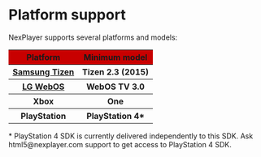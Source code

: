 <a id="platforms-top"> </a>

# Platform support

NexPlayer supports several platforms and models:

<table class="table table-sm">
  <tbody>
    <tr>
      <th class="titles" bgcolor="#C80000" scope="row">Platform </th>   
      <th class="titles" bgcolor="#C80000" scope="row">Minimum model</th>             
    </tr>
    <tr>
      <th  scope="row"><a href="https://developer.samsung.com/smarttv/develop/specifications/tv-model-groups.html">Samsung Tizen</a></th>      
      <th  scope="row"><span> Tizen 2.3 (2015)</span> </th>       
    </tr>
    <tr>
       <th  scope="row"> <a href="https://webostv.developer.lge.com/discover/specifications/supported-media-formats/">LG WebOS</a></th>      
      <th  scope="row">WebOS TV 3.0</th>         
    </tr>
    <tr>
      <th  scope="row">Xbox</th>      
      <th  scope="row"><span>One</span></th>   
    </tr>
    <tr>
      <th  scope="row">PlayStation</th>      
      <th  scope="row"><span>PlayStation 4*</span></th>   
    </tr>
  </tbody>
</table>

<div class="alert alert-info hints-alert"><div class="hints-icon"><i class="fa fa-info-circle"></i></div><div class="hints-container">
<p>  
* PlayStation 4 SDK is currently delivered independently to this SDK. Ask html5@nexplayer.com support to get access to PlayStation 4 SDK. 
</p>
</div></div>